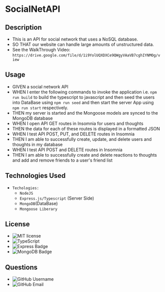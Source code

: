 # SocialNetAPI
## Description
- This is an API for social network that uses a NoSQL database.
- SO THAT our website can handle large amounts of unstructured data.
- See the WalkThrough Video: `https://drive.google.com/file/d/1i9YolUQXDXCe9QWgyVAaVB7cghIYNMOg/view`
## Usage
- GIVEN a social network API
- WHEN I enter the following commands to invoke the application i.e. `npm run build` to build the typescript to javascript and then seed the users into DataBase using `npm run seed` and then start the server App using `npm run start` respectively.
- THEN my server is started and the Mongoose models are synced to the MongoDB database
- WHEN I open API GET routes in Insomnia for users and thoughts
- THEN the data for each of these routes is displayed in a formatted JSON
- WHEN I test API POST, PUT, and DELETE routes in Insomnia
- THEN I am able to successfully create, update, and delete users and thoughts in my database
- WHEN I test API POST and DELETE routes in Insomnia
- THEN I am able to successfully create and delete reactions to thoughts and add and remove friends to a user's friend list
## Technologies Used

- `Techologies:`
   - `NodeJS` 
   - `Express.js/Typescript` (Server Side)
   - `MongoDB`(DataBase)
   - `Mongoose Liberary` 

## License
- ![MIT license](https://img.shields.io/badge/license-MIT-blue.svg)
- ![TypeScript](https://img.shields.io/badge/TypeScript-green.svg)
- ![Express Badge](https://img.shields.io/badge/Express.JS-text?style=plastic&logo=tv&color=red)
- ![MongoDB Badge](https://img.shields.io/badge/MongoDB-text?style=plastic&logo=tv&color=blue)

## Questions 
- ![GitHub Username](https://img.shields.io/badge/GitHub_Username_:-@Jaggz-green)
- ![GitHub Email](https://img.shields.io/badge/Email_:-js.dohil@gmail.com-yellow)